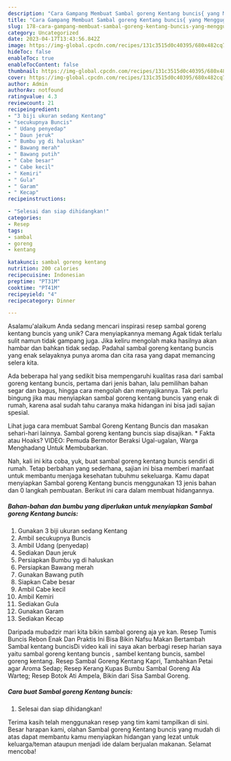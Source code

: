 ```yaml
---
description: "Cara Gampang Membuat Sambal goreng Kentang buncis{ yang Menggugah Selera"
title: "Cara Gampang Membuat Sambal goreng Kentang buncis{ yang Menggugah Selera"
slug: 178-cara-gampang-membuat-sambal-goreng-kentang-buncis-yang-menggugah-selera
category: Uncategorized
date: 2023-04-17T13:43:56.842Z
image: https://img-global.cpcdn.com/recipes/131c3515d0c40395/680x482cq70/sambal-goreng-kentang-buncis-foto-resep-utama.jpg
hideToc: false
enableToc: true
enableTocContent: false
thumbnail: https://img-global.cpcdn.com/recipes/131c3515d0c40395/680x482cq70/sambal-goreng-kentang-buncis-foto-resep-utama.jpg
cover: https://img-global.cpcdn.com/recipes/131c3515d0c40395/680x482cq70/sambal-goreng-kentang-buncis-foto-resep-utama.jpg
author: Admin
authorAv: notfound
ratingvalue: 4.3
reviewcount: 21
recipeingredient:
- "3 biji ukuran sedang Kentang"
- "secukupnya Buncis"
- " Udang penyedap"
- " Daun jeruk"
- " Bumbu yg di haluskan"
- " Bawang merah"
- " Bawang putih"
- " Cabe besar"
- " Cabe kecil"
- " Kemiri"
- " Gula"
- " Garam"
- " Kecap"
recipeinstructions:

- "Selesai dan siap dihidangkan!"
categories:
- Resep
tags:
- sambal
- goreng
- kentang

katakunci: sambal goreng kentang 
nutrition: 200 calories
recipecuisine: Indonesian
preptime: "PT31M"
cooktime: "PT41M"
recipeyield: "4"
recipecategory: Dinner

---
```



Asalamu'alaikum Anda sedang mencari inspirasi resep sambal goreng kentang buncis yang unik? Cara menyiapkannya memang Agak tidak terlalu sulit namun tidak gampang juga. Jika keliru mengolah maka hasilnya akan hambar dan bahkan tidak sedap. Padahal sambal goreng kentang buncis yang enak selayaknya punya aroma dan cita rasa yang dapat memancing selera kita.


Ada beberapa hal yang sedikit bisa mempengaruhi kualitas rasa dari sambal goreng kentang buncis, pertama dari jenis bahan, lalu pemilihan bahan segar dan bagus, hingga cara mengolah dan menyajikannya. Tak perlu bingung jika mau menyiapkan sambal goreng kentang buncis yang enak di rumah, karena asal sudah tahu caranya maka hidangan ini bisa jadi sajian spesial.

Lihat juga cara membuat Sambal Goreng Kentang Buncis dan masakan sehari-hari lainnya. Sambal goreng kentang buncis siap disajikan. * Fakta atau Hoaks? VIDEO: Pemuda Bermotor Beraksi Ugal-ugalan, Warga Menghadang Untuk Membubarkan.


Nah, kali ini kita coba, yuk, buat sambal goreng kentang buncis sendiri di rumah. Tetap berbahan yang sederhana, sajian ini bisa memberi manfaat untuk membantu menjaga kesehatan tubuhmu sekeluarga. Kamu dapat menyiapkan Sambal goreng Kentang buncis menggunakan 13 jenis bahan dan 0 langkah pembuatan. Berikut ini cara dalam membuat hidangannya.

<!--inarticleads1-->

##### Bahan-bahan dan bumbu yang diperlukan untuk menyiapkan Sambal goreng Kentang buncis:

1. Gunakan 3 biji ukuran sedang Kentang
1. Ambil secukupnya Buncis
1. Ambil  Udang (penyedap)
1. Sediakan  Daun jeruk
1. Persiapkan  Bumbu yg di haluskan
1. Persiapkan  Bawang merah
1. Gunakan  Bawang putih
1. Siapkan  Cabe besar
1. Ambil  Cabe kecil
1. Ambil  Kemiri
1. Sediakan  Gula
1. Gunakan  Garam
1. Sediakan  Kecap


Daripada mubadzir mari kita bikin sambal goreng aja ye kan. Resep Tumis Buncis Rebon Enak Dan Praktis Ini Bisa Bikin Nafsu Makan Bertambah Sambal kentang buncisDi video kali ini saya akan berbagi resep harian saya yaitu sambal goreng kentang buncis , sambel kentang buncis, sambel goreng kentang. Resep Sambal Goreng Kentang Kapri, Tambahkan Petai agar Aroma Sedap; Resep Kerang Kupas Bumbu Sambal Goreng Ala Warteg; Resep Botok Ati Ampela, Bikin dari Sisa Sambal Goreng. 

<!--inarticleads2-->

##### Cara buat Sambal goreng Kentang buncis:


1. Selesai dan siap dihidangkan!



Terima kasih telah menggunakan resep yang tim kami tampilkan di sini. Besar harapan kami, olahan Sambal goreng Kentang buncis yang mudah di atas dapat membantu kamu menyiapkan hidangan yang lezat untuk keluarga/teman ataupun menjadi ide dalam berjualan makanan. Selamat mencoba!
